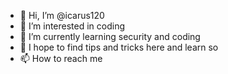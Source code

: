 - 👋 Hi, I’m @icarus120
- 👀 I’m interested in coding
- 🌱 I’m currently learning security and coding
- 💞️ I hope to find tips and tricks here and learn so
- 📫 How to reach me 

<!---
icarus120/icarus120 is a ✨ special ✨ repository because its `README.md` (this file) appears on your GitHub profile.
You can click the Preview link to take a look at your changes.
--->
